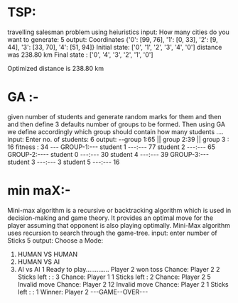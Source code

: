 # TSP:
travelling salesman problem using heiuristics
input:
How many cities do you want to generate: 5
output:
Coordinates {'0': [99, 76], '1': [0, 33], '2': [9, 44], '3': [33, 70], '4': [51, 94]}
Initial state:  ['0', '1', '2', '3', '4', '0']
distance was 238.80 km
Final state :  ['0', '4', '3', '2', '1', '0'] 

Optimized distance is 238.80 km
# GA :-
given number of students and generate random marks for them and then and then define 3 defaults number of groups to be formed. Then using GA we  define accordingly which group should contain how many students ....
input:
Enter no. of students: 
6
output:
--group 1:65 ||  group 2:39 ||   group 3 : 16
fitness : 34 ---
GROUP-1:---
student  1 ---:--- 77
student  2 ---:--- 65
GROUP-2:----
student  0 ---:--- 30
student  4 ---:--- 39
GROUP-3:---
student  3 ---:--- 3
student  5 ---:--- 16
# min maX:-
Mini-max algorithm is a recursive or backtracking algorithm which is used in decision-making and game theory. It provides an optimal move for the player assuming that opponent is also playing optimally.
Mini-Max algorithm uses recursion to search through the game-tree.
input:
enter number of Sticks
5
output:
Choose a Mode:

1. HUMAN  VS HUMAN
2. HUMAN VS AI
3. AI vs AI
1
Ready to play.............
Player 2 won toss
Chance: Player 2
2
Sticks left : :  3
Chance: Player 1
1
Sticks left :  2
Chance: Player 2
5
Invalid move
Chance: Player 2
12
Invalid move
Chance: Player 2
1
Sticks left : :  1
Winner: Player 2
---GAME--OVER---
